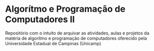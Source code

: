 # Algorítmo e Programação de Computadores II
Repositório com o intuito de arquivar as atividades, aulas e projetos da matéria de algoritmo e programação de computadores oferecido pela Universidade Estadual de Campinas (Unicamp)
